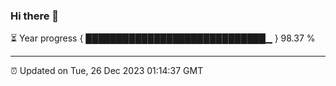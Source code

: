 ### Hi there 👋

⏳ Year progress { █████████████████████████████▁ } 98.37 %

---

⏰ Updated on Tue, 26 Dec 2023 01:14:37 GMT


